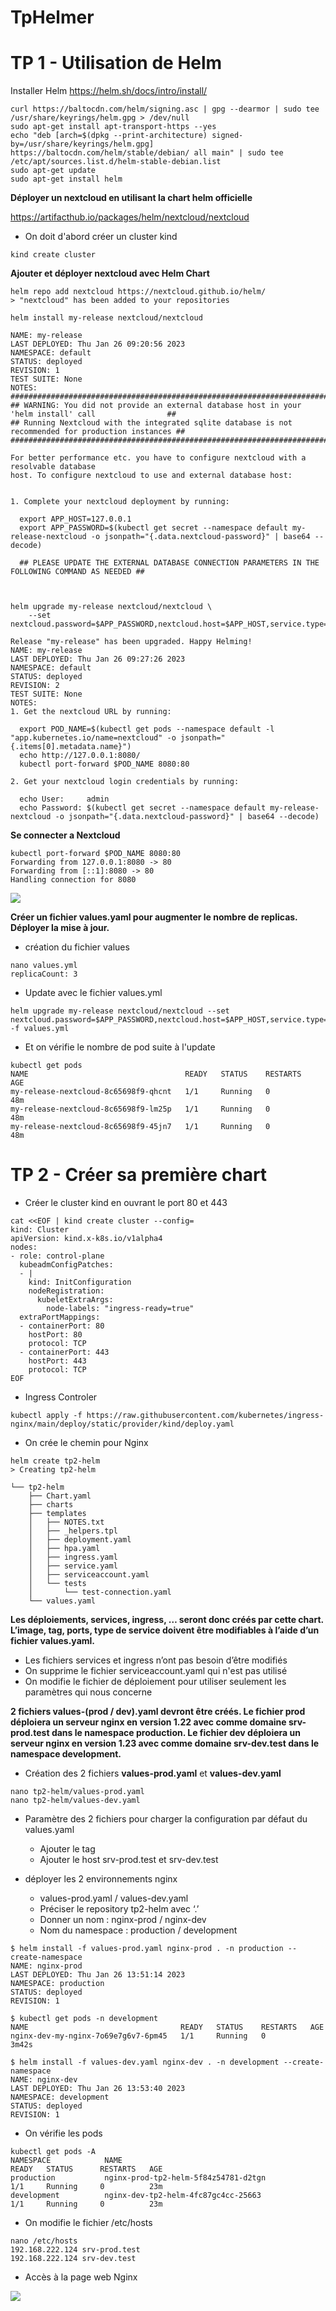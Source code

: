 # TpHelmer


# TP 1 - Utilisation de Helm


Installer Helm https://helm.sh/docs/intro/install/ 

```
curl https://baltocdn.com/helm/signing.asc | gpg --dearmor | sudo tee /usr/share/keyrings/helm.gpg > /dev/null
sudo apt-get install apt-transport-https --yes
echo "deb [arch=$(dpkg --print-architecture) signed-by=/usr/share/keyrings/helm.gpg] https://baltocdn.com/helm/stable/debian/ all main" | sudo tee /etc/apt/sources.list.d/helm-stable-debian.list
sudo apt-get update
sudo apt-get install helm
```


**Déployer un nextcloud en utilisant la chart helm officielle**

https://artifacthub.io/packages/helm/nextcloud/nextcloud

- On doit d'abord créer un cluster kind

```
kind create cluster
```

**Ajouter et déployer nextcloud avec Helm Chart**

```
helm repo add nextcloud https://nextcloud.github.io/helm/
> "nextcloud" has been added to your repositories

helm install my-release nextcloud/nextcloud

NAME: my-release
LAST DEPLOYED: Thu Jan 26 09:20:56 2023
NAMESPACE: default
STATUS: deployed
REVISION: 1
TEST SUITE: None
NOTES:
#######################################################################################################
## WARNING: You did not provide an external database host in your 'helm install' call                ##
## Running Nextcloud with the integrated sqlite database is not recommended for production instances ##
#######################################################################################################

For better performance etc. you have to configure nextcloud with a resolvable database
host. To configure nextcloud to use and external database host:


1. Complete your nextcloud deployment by running:

  export APP_HOST=127.0.0.1
  export APP_PASSWORD=$(kubectl get secret --namespace default my-release-nextcloud -o jsonpath="{.data.nextcloud-password}" | base64 --decode)

  ## PLEASE UPDATE THE EXTERNAL DATABASE CONNECTION PARAMETERS IN THE FOLLOWING COMMAND AS NEEDED ##

 
```


```
helm upgrade my-release nextcloud/nextcloud \
    --set nextcloud.password=$APP_PASSWORD,nextcloud.host=$APP_HOST,service.type=ClusterIP,mariadb.enabled=false,externalDatabase.user=nextcloud,externalDatabase.database=nextcloud,externalDatabase.host=YOUR_EXTERNAL_DATABASE_HOST
    
Release "my-release" has been upgraded. Happy Helming!
NAME: my-release
LAST DEPLOYED: Thu Jan 26 09:27:26 2023
NAMESPACE: default
STATUS: deployed
REVISION: 2
TEST SUITE: None
NOTES:
1. Get the nextcloud URL by running:

  export POD_NAME=$(kubectl get pods --namespace default -l "app.kubernetes.io/name=nextcloud" -o jsonpath="{.items[0].metadata.name}")
  echo http://127.0.0.1:8080/
  kubectl port-forward $POD_NAME 8080:80

2. Get your nextcloud login credentials by running:

  echo User:     admin
  echo Password: $(kubectl get secret --namespace default my-release-nextcloud -o jsonpath="{.data.nextcloud-password}" | base64 --decode)
```

**Se connecter a Nextcloud**

```
kubectl port-forward $POD_NAME 8080:80
Forwarding from 127.0.0.1:8080 -> 80
Forwarding from [::1]:8080 -> 80
Handling connection for 8080
```

![](https://i.imgur.com/itfyr44.png)




**Créer un fichier values.yaml pour augmenter le nombre de replicas. Déployer la mise à jour.**


- création du fichier values

```
nano values.yml
replicaCount: 3
```

- Update avec le fichier values.yml

```
helm upgrade my-release nextcloud/nextcloud --set nextcloud.password=$APP_PASSWORD,nextcloud.host=$APP_HOST,service.type=ClusterIP,mariadb.enabled=false,externalDatabase.user=nextcloud,externalDatabase.database=nextcloud,externalDatabase.host=YOUR_EXTERNAL_DATABASE_HOST -f values.yml
```

- Et on vérifie le nombre de pod suite à l'update

```
kubectl get pods
NAME                                   READY   STATUS    RESTARTS   AGE
my-release-nextcloud-8c65698f9-qhcnt   1/1     Running   0          48m
my-release-nextcloud-8c65698f9-lm25p   1/1     Running   0          48m
my-release-nextcloud-8c65698f9-45jn7   1/1     Running   0          48m
```



# TP 2 - Créer sa première chart

- Créer le cluster kind en ouvrant le port 80 et 443

```
cat <<EOF | kind create cluster --config=
kind: Cluster
apiVersion: kind.x-k8s.io/v1alpha4
nodes:
- role: control-plane
  kubeadmConfigPatches:
  - |
    kind: InitConfiguration
    nodeRegistration:
      kubeletExtraArgs:
        node-labels: "ingress-ready=true"
  extraPortMappings:
  - containerPort: 80
    hostPort: 80
    protocol: TCP
  - containerPort: 443
    hostPort: 443
    protocol: TCP
EOF
```

- Ingress Controler

```
kubectl apply -f https://raw.githubusercontent.com/kubernetes/ingress-nginx/main/deploy/static/provider/kind/deploy.yaml
```

- On crée le chemin pour Nginx

```
helm create tp2-helm
> Creating tp2-helm
```

```
└── tp2-helm
    ├── Chart.yaml
    ├── charts
    ├── templates
    │   ├── NOTES.txt
    │   ├── _helpers.tpl
    │   ├── deployment.yaml
    │   ├── hpa.yaml
    │   ├── ingress.yaml
    │   ├── service.yaml
    │   ├── serviceaccount.yaml
    │   └── tests
    │       └── test-connection.yaml
    └── values.yaml
```

**Les déploiements, services, ingress, … seront donc créés par cette chart. L’image, tag, ports, type de service doivent être modifiables à l’aide d’un fichier values.yaml.**

- Les fichiers services et ingress n’ont pas besoin d’être modifiés
- On supprime le fichier serviceaccount.yaml qui n'est pas utilisé
- On modifie le fichier de déploiement pour utiliser seulement les paramètres qui nous concerne


**2 fichiers values-(prod / dev).yaml devront être créés. Le fichier prod déploiera un serveur nginx en version 1.22 avec comme domaine srv-prod.test dans le namespace production. Le fichier dev déploiera un serveur nginx en version 1.23 avec comme domaine srv-dev.test dans le namespace development.**

- Création des 2 fichiers **values-prod.yaml** et **values-dev.yaml**

```
nano tp2-helm/values-prod.yaml
nano tp2-helm/values-dev.yaml
```

- Paramètre des 2 fichiers pour charger la configuration par défaut du values.yaml

    - Ajouter le tag
    - Ajouter le host srv-prod.test et srv-dev.test

- déployer les 2 environnements nginx

    - values-prod.yaml / values-dev.yaml
    - Préciser le repository tp2-helm avec ‘.’
    - Donner un nom : nginx-prod / nginx-dev
    - Nom du namespace : production / development

```
$ helm install -f values-prod.yaml nginx-prod . -n production --create-namespace
NAME: nginx-prod
LAST DEPLOYED: Thu Jan 26 13:51:14 2023
NAMESPACE: production
STATUS: deployed
REVISION: 1

$ kubectl get pods -n development
NAME                                  READY   STATUS    RESTARTS   AGE  
nginx-dev-my-nginx-7o69e7g6v7-6pm45   1/1     Running   0          3m42s

$ helm install -f values-dev.yaml nginx-dev . -n development --create-namespace
NAME: nginx-dev
LAST DEPLOYED: Thu Jan 26 13:53:40 2023
NAMESPACE: development
STATUS: deployed
REVISION: 1
```

- On vérifie les pods

```
kubectl get pods -A
NAMESPACE            NAME                                         READY   STATUS      RESTARTS   AGE
production           nginx-prod-tp2-helm-5f84z54781-d2tgn              1/1     Running     0          23m
development          nginx-dev-tp2-helm-4fc87gc4cc-25663               1/1     Running     0          23m 
```


- On modifie le fichier /etc/hosts

```
nano /etc/hosts
192.168.222.124 srv-prod.test
192.168.222.124 srv-dev.test
```

- Accès à la page web Nginx

![](https://i.imgur.com/jVmKKyN.png)

